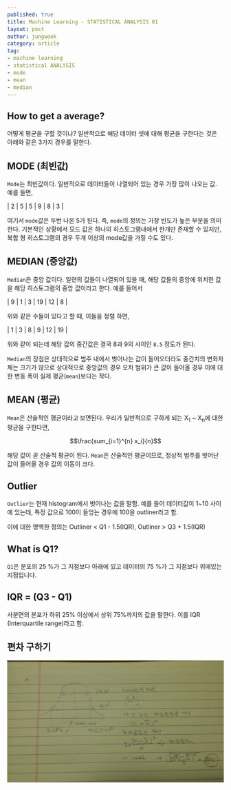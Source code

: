 ```yaml
---
published: true
title: Machine Learning - STATISTICAL ANALYSIS 01
layout: post
author: jungwook
category: article
tag:
- machine learning
- statistical ANALYSIS
- mode
- mean
- median
---
```


## How to get a average?

어떻게 평균을 구할 것이냐? 일반적으로 해당 데이터 셋에 대해 평균을 구한다는 것은 아래와 같은 3가지 경우를 말한다.

## MODE (최빈값)

`Mode`는 최빈값이다. 일반적으로 데이터들이 나열되어 있는 경우 가장 많이 나오는 값. 예를 들면,

| 2  | 5  | 5  | 9  | 8  | 3 |

여기서 `mode`값은 두번 나온 5가 된다. 즉, `mode`의 정의는 가장 빈도가 높은 부분을 의미한다. 기본적인 상황에서 모드 값은 하나의 히스토그램내에서 한개만 존재할 수 있지만, 복합 형 히스토그램의 경우 두개 이상의 mode값을 가질 수도 있다.

## MEDIAN (중앙값)

`Median`은 중앙 값이다. 일련의 값들이 나열되어 있을 때, 해당 값들의 중앙에 위치한 값을 해당 히스토그램의 중앙 값이라고 한다. 예를 들어서

| 9 | 1 | 3 | 19 | 12 | 8 |

위와 같은 수들이 있다고 할 때, 이들을 정렬 하면,

| 1 | 3 | 8 | 9 | 12 | 19 |


위와 같이 되는데 해당 값의 중간값은 결국 8과 9의 사이인 `8.5` 정도가 된다.

`Median`의 장점은 상대적으로 범주 내에서 벗어나는 값이 들어오더라도 중간치의 변화자체는 크기가 않으로 상대적으로 중앙값의 경우 오차 범위가 큰 값이 들어올 경우 이에 대한 변동 폭이 실제 평균(`mean`)보다는 작다.

## MEAN (평균)

`Mean`은 산술적인 평균이라고 보면된다. 우리가 일반적으로 구하게 되는 X<sub>1</sub> ~ X<sub>n</sub>에 대한 평균을 구한다면, 


$$\frac{sum_{i=1}^{n} x_i}{n}$$


해당 값이 곧 산술적 평균이 된다. `Mean`은 산술적인 평균이므로, 정상적 범주를 벗어난 값이 들어올 경우 값의 이동이 크다.

## Outlier

`Outlier`는 현재 histogram에서 벗어나는 값을 말함. 예를 들어 데이터값이 1~10 사이에 있는데, 특정 값으로 100이 들엉는 경우에 100을 outliner라고 함.

이에 대한 명백한 정의는  Outliner < Q1 - 1.5(IQR), Outliner > Q3 + 1.5(IQR)

## What is Q1?

`Q1`은 분포의 25 %가 그 지점보다 아래에 있고 데이터의 75 %가 그 지점보다 위에있는 지점입니다.

## IQR = (Q3 - Q1)

사분면의 분포가 하위 25% 이상에서 상위 75%까지의 값을 말한다. 이를 IQR (Interquartile range)라고 함.


## 편차 구하기

![편차구하기](/images/20161228_234158.jpg "Machine learning")